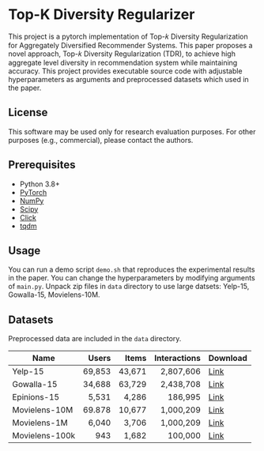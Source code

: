 # Top-K Diversity Regularizer

This project is a pytorch implementation of Top-𝑘 Diversity Regularization for Aggregately Diversified Recommender Systems.
This paper proposes a novel approach, Top-𝑘 Diversity Regularization (TDR), to achieve high aggregate level diversity in recommendation system while maintaining accuracy.
This project provides executable source code with adjustable hyperparameters as arguments and preprocessed datasets which used in the paper.

## License
This software may be used only for research evaluation purposes.
For other purposes (e.g., commercial), please contact the authors.

## Prerequisites

- Python 3.8+
- [PyTorch](https://pytorch.org/)
- [NumPy](https://numpy.org/)
- [Scipy](https://scipy.org)
- [Click](https://click.palletsprojects.com/en/7.x/)
- [tqdm](https://tqdm.github.io/)

## Usage
You can run a demo script `demo.sh` that reproduces the experimental results in the paper.
You can change the hyperparameters by modifying arguments of `main.py`.
Unpack zip files in `data` directory to use large datsets: Yelp-15, Gowalla-15, Movielens-10M.

## Datasets

Preprocessed data are included in the `data` directory.

| Name | Users | Items | Interactions | Download |
| --- | ---: | ---: | ---: | --- |
| Yelp-15 | 69,853 | 43,671 | 2,807,606 | [Link](https://www.yelp.com/dataset) |
| Gowalla-15 | 34,688 | 63,729 | 2,438,708 | [Link](https://snap.stanford.edu/data/loc-gowalla.html) |
| Epinions-15 | 5,531 | 4,286 | 186,995 | [Link](http://www.trustlet.org/downloaded_epinions.html) |
| Movielens-10M | 69.878 | 10,677 | 1,000,209 | [Link](https://grouplens.org/datasets/movielens/1m/) |
| Movielens-1M | 6,040 | 3,706 | 1,000,209 | [Link](https://grouplens.org/datasets/movielens/1m/) |
| Movielens-100k | 943 | 1,682 | 100,000 | [Link](https://grouplens.org/datasets/movielens/100k/) |
